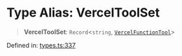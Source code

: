 # Type Alias: VercelToolSet

> **VercelToolSet**: `Record`\<`string`, [`VercelFunctionTool`](VercelFunctionTool.md)\>

Defined in: [types.ts:337](https://github.com/GeoDaCenter/openassistant/blob/a1f850931f3d8289e0a4c297ef4b317a2f84235b/packages/core/src/types.ts#L337)
